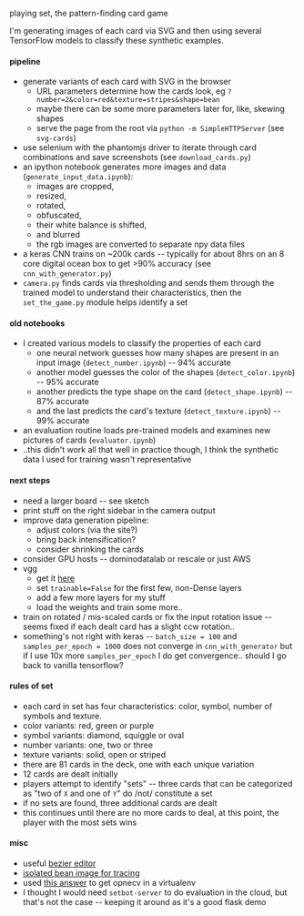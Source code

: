 playing set, the pattern-finding card game

I'm generating images of each card via SVG
and then using several TensorFlow models to classify these synthetic examples.


#### pipeline
* generate variants of each card with SVG in the browser
  * URL parameters determine how the cards look, eg `?number=2&color=red&texture=stripes&shape=bean`
  * maybe there can be some more parameters later for, like, skewing shapes
  * serve the page from the root via `python -m SimpleHTTPServer` (see `svg-cards`)
* use selenium with the phantomjs driver to iterate through card combinations
and save screenshots (see `download_cards.py`)
* an ipython notebook generates more images and data (`generate_input_data.ipynb`):
  * images are cropped,
  * resized,
  * rotated,
  * obfuscated,
  * their white balance is shifted,
  * and blurred
  * the rgb images are converted to separate npy data files
* a keras CNN trains on ~200k cards --
typically for about 8hrs on an 8 core digital ocean box to get >90% accuracy
(see `cnn_with_generator.py`)
* `camera.py` finds cards via thresholding
and sends them through the trained model to understand their characteristics,
then the `set_the_game.py` module helps identify a set


#### old notebooks
* I created various models to classify the properties of each card
  * one neural network guesses how many shapes are present in an input image
  (`detect_number.ipynb`) -- 94% accurate
  * another model guesses the color of the shapes (`detect_color.ipynb`) -- 95% accurate
  * another predicts the type shape on the card (`detect_shape.ipynb`) -- 87% accurate
  * and the last predicts the card's texture (`detect_texture.ipynb`) -- 99% accurate
* an evaluation routine loads pre-trained models and examines new pictures of cards
(`evaluator.ipynb`)
* ..this didn't work all that well in practice though,
I think the synthetic data I used for training wasn't representative


#### next steps
* need a larger board -- see sketch
* print stuff on the right sidebar in the camera output
* improve data generation pipeline:
  * adjust colors (via the site?)
  * bring back intensification?
  * consider shrinking the cards
* consider GPU hosts -- dominodatalab or rescale or just AWS
* vgg
  * get it [here](https://gist.github.com/baraldilorenzo/07d7802847aaad0a35d3)
  * set `trainable=False` for the first few, non-Dense layers
  * add a few more layers for my stuff
  * load the weights and train some more..
* train on rotated / mis-scaled cards or fix the input rotation issue --
seems fixed if each dealt card has a slight ccw rotation..
* something's not right with keras -- `batch_size = 100` and `samples_per_epoch = 1000`
does not converge in `cnn_with_generator` but if I use 10x more `samples_per_epoch`
I do get convergence.. should I go back to vanilla tensorflow?


#### rules of set
* each card in set has four characteristics:
color, symbol, number of symbols and texture.
* color variants: red, green or purple
* symbol variants: diamond, squiggle or oval
* number variants: one, two or three
* texture variants: solid, open or striped
* there are 81 cards in the deck, one with each unique variation
* 12 cards are dealt initially
* players attempt to identify "sets" --
three cards that can be categorized as "two of `X` and one of `Y`" do /not/ constitute a set
* if no sets are found, three additional cards are dealt
* this continues until there are no more cards to deal,
at this point, the player with the most sets wins


#### misc
* useful [bezier editor](http://www.victoriakirst.com/beziertool)
* [isolated bean image for tracing](http://i.imgur.com/U9k6OMR.png)
* used [this answer](http://stackoverflow.com/a/12043136/232638) to get opnecv in a virtualenv
* I thought I would need `setbot-server` to do evaluation in the cloud,
but that's not the case -- keeping it around as it's a good flask demo
